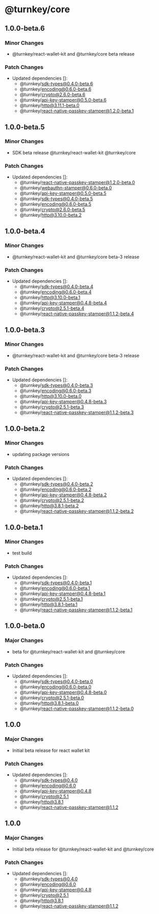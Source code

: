 # @turnkey/core

## 1.0.0-beta.6

### Minor Changes

- @turnkey/react-wallet-kit and @turnkey/core beta release

### Patch Changes

- Updated dependencies []:
  - @turnkey/sdk-types@0.4.0-beta.6
  - @turnkey/encoding@0.6.0-beta.6
  - @turnkey/crypto@2.6.0-beta.6
  - @turnkey/api-key-stamper@0.5.0-beta.6
  - @turnkey/http@3.11.1-beta.0
  - @turnkey/react-native-passkey-stamper@1.2.0-beta.1

## 1.0.0-beta.5

### Minor Changes

- SDK beta release @turnkey/react-wallet-kit @turnkey/core

### Patch Changes

- Updated dependencies []:
  - @turnkey/react-native-passkey-stamper@1.2.0-beta.0
  - @turnkey/webauthn-stamper@0.6.0-beta.0
  - @turnkey/api-key-stamper@0.5.0-beta.5
  - @turnkey/sdk-types@0.4.0-beta.5
  - @turnkey/encoding@0.6.0-beta.5
  - @turnkey/crypto@2.6.0-beta.5
  - @turnkey/http@3.10.0-beta.2

## 1.0.0-beta.4

### Minor Changes

- @turnkey/react-wallet-kit and @turnkey/core beta-3 release

### Patch Changes

- Updated dependencies []:
  - @turnkey/sdk-types@0.4.0-beta.4
  - @turnkey/encoding@0.6.0-beta.4
  - @turnkey/http@3.10.0-beta.1
  - @turnkey/api-key-stamper@0.4.8-beta.4
  - @turnkey/crypto@2.5.1-beta.4
  - @turnkey/react-native-passkey-stamper@1.1.2-beta.4

## 1.0.0-beta.3

### Minor Changes

- @turnkey/react-wallet-kit and @turnkey/core beta-3 release

### Patch Changes

- Updated dependencies []:
  - @turnkey/sdk-types@0.4.0-beta.3
  - @turnkey/encoding@0.6.0-beta.3
  - @turnkey/http@3.10.0-beta.0
  - @turnkey/api-key-stamper@0.4.8-beta.3
  - @turnkey/crypto@2.5.1-beta.3
  - @turnkey/react-native-passkey-stamper@1.1.2-beta.3

## 1.0.0-beta.2

### Minor Changes

- updating package versions

### Patch Changes

- Updated dependencies []:
  - @turnkey/sdk-types@0.4.0-beta.2
  - @turnkey/encoding@0.6.0-beta.2
  - @turnkey/api-key-stamper@0.4.8-beta.2
  - @turnkey/crypto@2.5.1-beta.2
  - @turnkey/http@3.8.1-beta.2
  - @turnkey/react-native-passkey-stamper@1.1.2-beta.2

## 1.0.0-beta.1

### Minor Changes

- test build

### Patch Changes

- Updated dependencies []:
  - @turnkey/sdk-types@0.4.0-beta.1
  - @turnkey/encoding@0.6.0-beta.1
  - @turnkey/api-key-stamper@0.4.8-beta.1
  - @turnkey/crypto@2.5.1-beta.1
  - @turnkey/http@3.8.1-beta.1
  - @turnkey/react-native-passkey-stamper@1.1.2-beta.1

## 1.0.0-beta.0

### Major Changes

- beta for @turnkey/react-wallet-kit and @turnkey/core

### Patch Changes

- Updated dependencies []:
  - @turnkey/sdk-types@0.4.0-beta.0
  - @turnkey/encoding@0.6.0-beta.0
  - @turnkey/api-key-stamper@0.4.8-beta.0
  - @turnkey/crypto@2.5.1-beta.0
  - @turnkey/http@3.8.1-beta.0
  - @turnkey/react-native-passkey-stamper@1.1.2-beta.0

## 1.0.0

### Major Changes

- Initial beta release for react wallet kit

### Patch Changes

- Updated dependencies []:
  - @turnkey/sdk-types@0.4.0
  - @turnkey/encoding@0.6.0
  - @turnkey/api-key-stamper@0.4.8
  - @turnkey/crypto@2.5.1
  - @turnkey/http@3.8.1
  - @turnkey/react-native-passkey-stamper@1.1.2

## 1.0.0

### Major Changes

- Initial beta release for @turnkey/react-wallet-kit and @turnkey/core

### Patch Changes

- Updated dependencies []:
  - @turnkey/sdk-types@0.4.0
  - @turnkey/encoding@0.6.0
  - @turnkey/api-key-stamper@0.4.8
  - @turnkey/crypto@2.5.1
  - @turnkey/http@3.8.1
  - @turnkey/react-native-passkey-stamper@1.1.2
